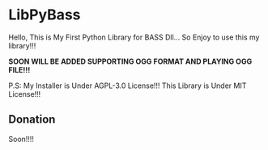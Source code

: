 # LibPyBass

Hello, This is My First Python Library for BASS Dll... So Enjoy to use this my library!!!

**SOON WILL BE ADDED SUPPORTING OGG FORMAT AND PLAYING OGG FILE!!!**

P.S: My Installer is Under AGPL-3.0 License!!! This Library is Under MIT License!!!
## Donation

Soon!!!!
